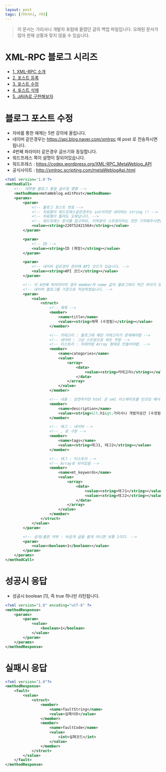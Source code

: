```yaml
---
layout: post
tags: [가리사니, 기타]
---
```


> 이 문서는 가리사니 개발자 포럼에 올렸던 글의 백업 파일입니다.
오래된 문서가 많아 현재 상황과 맞지 않을 수 있습니다.


# XML-RPC 블로그 시리즈
- [1. XML-RPC 소개](/lab?topicId=259)
- [2. 포스트 등록](/lab?topicId=260)
- [3. 포스트 수정](/lab?topicId=261)
- [4. 포스트 삭제](/lab?topicId=262)
- [5. JAVA로 구현해보자](/lab?topicId=263)



# 블로그 포스트 수정
- 자바를 통한 예제는 5번 강의에 올립니다.
- 네이버 같은경우는 https://api.blog.naver.com/xmlrpc 에 post 로 전송하시면 됩니다.
- 4번째 파라미터 같은경우 글쓰기와 동일합니다.
- 워드프레스 쪽이 설명이 잘되어있습니다.
- 워드프레스 : https://codex.wordpress.org/XML-RPC_MetaWeblog_API
- 공식사이트 : http://xmlrpc.scripting.com/metaWeblogApi.html
``` xml
<?xml version='1.0'?>
<methodCall>
	<!-- 대부분 블로그 동일 글수정 명령 -->
	<methodName>metaWeblog.editPost</methodName>
	<params>
		<param>
			<!-- 블로그 포스트 번호 -->
			<!-- 자료형이 워드프레스같은경우는 int이지만 네이버는 string !! -->
			<!-- 자료형이 틀려도 오류납니다. -->
			<!-- 워드프레스 문서를 참고하되, 이부분이 스트링이라는 것만 기억해주시면됩니다. -->
			<value><string>220752421564</string></value>
		</param>

		<param>
			<!-- ID -->
			<value><string>ID (계정)</string></value>
		</param>

		<param>
			<!-- 네이버 같은경우 관리에 API 코드가 있습니다. -->
			<value><string>API 코드</string></value>
		</param>

		<!-- 이 4번째 파라미터의 경우 member의 name 값이 블로그마다 약간 차이가 있을 수 있습니다. -->
		<!-- 네이버 블로그를 기준으로 작성하였습니다. -->
		<param>
			<value>
				<struct>
					<!-- 제목 -->
					<member>
						<name>title</name>
						<value><string>제목 (수정됨)</string></value>
					</member>

					<!-- 카테고리 : 블로그에 해당 카테고리가 존재해야함 -->
					<!-- 네이버 : 그냥 스트링으로 써도 무방 -->
					<!-- 티스토리 : 아래처럼 Array 형태로 만들어야함. -->
					<member>
					  	<name>categories</name>
						<value>
							<array>
								<data>
									<value><string>카테고리</string></value>
								</data>
							</array>
						</value>
					</member>

					<!-- 내용 : 당연하지만 html 은 xml 이스케이프를 인코딩 해서 넣어야한다!! -->
					<member>
						<name>description</name>
						<value><string>&lt;h1&gt;가리사니 개발자공간 (수정됨)&lt;/h1&gt;</string></value>
					</member>

					<!-- 태그 : 네이버 -->
					<!-- , 로 구분 -->
					<member>
						<name>tags</name>
						<value><string>태그1, 태그2</string></value>
					</member>

					<!-- 태그 : 티스토리 -->
					<!-- Array로 되어있음 -->
					<member>
					  	<name>mt_keywords</name>
						<value>
							<array>
								<data>
									<value><string>태그1</string></value>
									<value><string>태그2</string></value>
								</data>
							</array>
						</value>
					</member>
				</struct>
			</value>
		</param>

		<!-- 공개/출판 여부 : 비공개 글을 쓸게 아니면 보통 1이다. -->
		<param>
			<value><boolean>1</boolean></value>
		</param>
	</params>
</methodCall>
```


# 성공시 응답
- 성공시 boolean [1], 즉 true 하나만 리턴됩니다.
``` xml
<?xml version="1.0" encoding="utf-8" ?>
<methodResponse>
	<params>
		<param>
			<value>
				<boolean>1</boolean>
			</value>
		</param>
	</params>
</methodResponse>
```


# 실패시 응답
``` xml
<?xml version="1.0"?>
<methodResponse>
	<fault>
		<value>
			<struct>
				<member>
					<name>faultString</name>
					<value>실패사유</value>
				</member>
				<member>
					<name>faultCode</name>
					<value>
						<int>실패코드</int>
					</value>
				</member>
			</struct>
		</value>
	</fault>
</methodResponse>
```